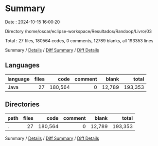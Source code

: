 # Summary

Date : 2024-10-15 16:00:20

Directory /home/oscar/eclipse-workspace/Resultados/Randoop/Livro/03

Total : 27 files,  180564 codes, 0 comments, 12789 blanks, all 193353 lines

Summary / [Details](details.md) / [Diff Summary](diff.md) / [Diff Details](diff-details.md)

## Languages
| language | files | code | comment | blank | total |
| :--- | ---: | ---: | ---: | ---: | ---: |
| Java | 27 | 180,564 | 0 | 12,789 | 193,353 |

## Directories
| path | files | code | comment | blank | total |
| :--- | ---: | ---: | ---: | ---: | ---: |
| . | 27 | 180,564 | 0 | 12,789 | 193,353 |

Summary / [Details](details.md) / [Diff Summary](diff.md) / [Diff Details](diff-details.md)